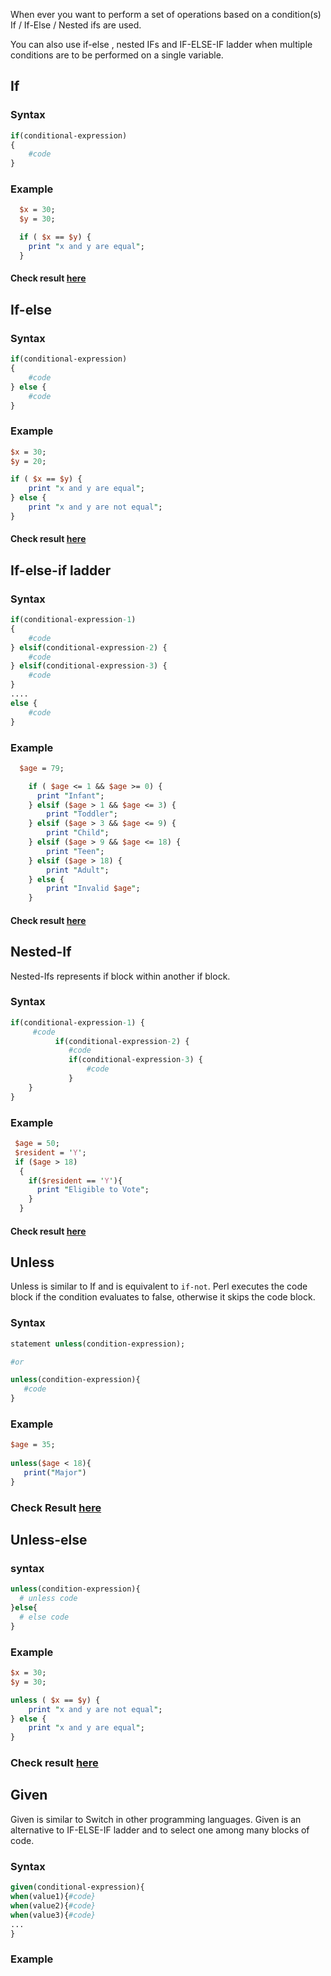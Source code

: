 When ever you want to perform a set of operations based on a condition(s) If / If-Else / Nested ifs are used.

You can also use if-else , nested IFs and IF-ELSE-IF ladder when multiple conditions are to be performed on a single variable.

## If

### Syntax

```perl
if(conditional-expression)
{
    #code
}
```
### Example

```perl
  $x = 30;
  $y = 30;

  if ( $x == $y) {
    print "x and y are equal";
  }
```
#### Check result [here](https://onecompiler.com/perl/3vnufqbpw)

## If-else

### Syntax

```perl
if(conditional-expression)
{
    #code
} else {
    #code
}
```
### Example

```perl
$x = 30;
$y = 20;

if ( $x == $y) {
    print "x and y are equal";
} else {
    print "x and y are not equal";  
}
```
#### Check result [here](https://onecompiler.com/perl/3vnufv3jb)

## If-else-if ladder

### Syntax
```perl
if(conditional-expression-1)
{
    #code
} elsif(conditional-expression-2) {
    #code
} elsif(conditional-expression-3) {
    #code
}
....
else {
    #code
}
```

### Example
```perl
  $age = 79;

    if ( $age <= 1 && $age >= 0) {
      print "Infant";
    } elsif ($age > 1 && $age <= 3) {
        print "Toddler";
    } elsif ($age > 3 && $age <= 9) {
        print "Child";
    } elsif ($age > 9 && $age <= 18) {
        print "Teen";
    } elsif ($age > 18) {
        print "Adult";
    } else {
        print "Invalid $age";
    }
```
#### Check result [here](https://onecompiler.com/perl/3vnufzdz5)

## Nested-If

Nested-Ifs represents if block within another if block. 

### Syntax
```perl
if(conditional-expression-1) {    
     #code    
          if(conditional-expression-2) {  
             #code
             if(conditional-expression-3) {
                 #code
             }  
    }    
}
```

### Example
```perl
 $age = 50;
 $resident = 'Y';
 if ($age > 18)
  {
    if($resident == 'Y'){
      print "Eligible to Vote";
    }
  }
```
#### Check result [here](https://onecompiler.com/perl/3vnugaqs2)

## Unless

Unless is similar to If and is equivalent to `if-not`. Perl executes the code block if the condition evaluates to false,  otherwise it skips the code block.

### Syntax

```perl
statement unless(condition-expression);

#or

unless(condition-expression){
   #code 
}
```
### Example
```perl
$age = 35;
 
unless($age < 18){
   print("Major")                    
}
```
###  Check Result [here](https://onecompiler.com/perl/3vnuj6xme)

## Unless-else

### syntax

```perl
unless(condition-expression){
  # unless code
}else{
  # else code
}
```

### Example

```perl
$x = 30;
$y = 30;

unless ( $x == $y) {
    print "x and y are not equal";
} else {
    print "x and y are equal";  
}
```
### Check result [here](https://onecompiler.com/perl/3vnujet2w)

## Given

Given is similar to Switch in other programming languages. Given is an alternative to IF-ELSE-IF ladder and to select one among many blocks of code.

### Syntax
```perl
given(conditional-expression){    
when(value1){#code}
when(value2){#code}
when(value3){#code}
...
} 
```
### Example
```perl
